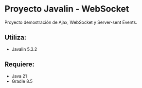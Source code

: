 # Proyecto Javalin - WebSocket

Proyecto demostración de Ajax, WebSocket y Server-sent Events.

## Utiliza:

* Javalin 5.3.2

## Requiere:

* Java 21
* Gradle 8.5
